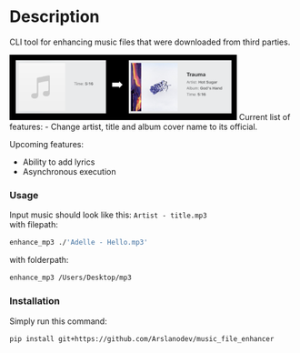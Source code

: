# Description
CLI tool for enhancing music files that were downloaded from third parties.  

<img src="https://github.com/Arslanodev/music_file_enhancer/blob/main/img/showcase_mp3.png" alt="showcase" width="400"/>
Current list of features:
- Change artist, title and album cover name to its official.

Upcoming features:
- Ability to add lyrics
- Asynchronous execution

### Usage  
Input music should look like this: `Artist - title.mp3`  
with filepath:
```bash
enhance_mp3 ./'Adelle - Hello.mp3'
```
with folderpath:
```bash
enhance_mp3 /Users/Desktop/mp3
```

### Installation  
Simply run this command:  
```bash
pip install git+https://github.com/Arslanodev/music_file_enhancer
```
